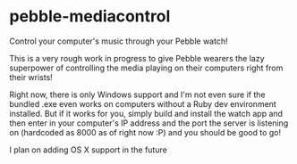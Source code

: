pebble-mediacontrol
===================

Control your computer's music through your Pebble watch!

This is a very rough work in progress to give Pebble wearers the lazy superpower of controlling the media playing on their computers right from their wrists!

Right now, there is only Windows support and I'm not even sure if the bundled .exe even works on computers without a Ruby dev environment installed. But if it works for you, simply build and install the watch app and then enter in your computer's IP address and the port the server is listening on (hardcoded as 8000 as of right now :P) and you should be good to go!

I plan on adding OS X support in the future

